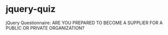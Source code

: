 # jquery-quiz
jQuery Questionnaire: ARE YOU PREPARED TO BECOME A SUPPLIER FOR A PUBLIC OR PRIVATE ORGANIZATION?
